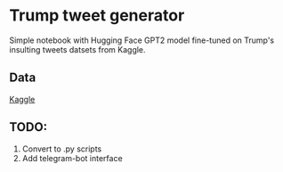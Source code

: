 # Trump tweet generator
Simple notebook with Hugging Face GPT2 model fine-tuned on Trump's insulting tweets datsets from Kaggle. 

## Data 
[Kaggle](https://www.kaggle.com/ayushggarg/all-trumps-twitter-insults-20152021)

## TODO:
1. Convert to .py scripts
2. Add telegram-bot interface
